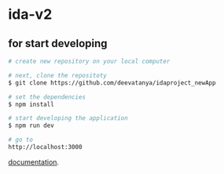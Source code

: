 # ida-v2

## for start developing

```bash
# create new repository on your local computer

# next, clone the repositoty
$ git clone https://github.com/deevatanya/idaproject_newApp

# set the dependencies
$ npm install

# start developing the application
$ npm run dev

# go to
http://localhost:3000

```

[documentation](https://nuxtjs.org).
